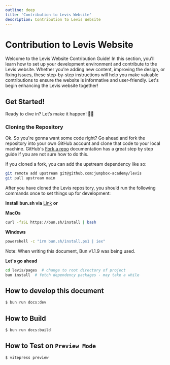 ```yaml
---
outline: deep
title: 'Contribution to Levis Website'
description: Contribution to Levis Website
---
```


# Contribution to Levis Website
Welcome to the Levis Website Contribution Guide! In this section, you'll learn how to set up your development environment and contribute to the Levis website. Whether you're adding new content, improving the design, or fixing issues, these step-by-step instructions will help you make valuable contributions to ensure the website is informative and user-friendly. Let's begin enhancing the Levis website together!

## Get Started!

Ready to dive in? Let’s make it happen! 🚀🔥

### Cloning the Repository

Ok. So you're gonna want some code right? Go ahead and fork the repository into your own GitHub account and clone that code to your local machine. GitHub's [Fork a repo](https://docs.github.com/en/get-started/quickstart/fork-a-repo) documentation has a great step by step guide if you are not sure how to do this.

If you cloned a fork, you can add the upstream dependency like so:

```bash
git remote add upstream git@github.com:jumpbox-academy/levis
git pull upstream main
```

After you have cloned the Levis repository, you should run the following commands once to set things up for development:

**Install bun.sh via** [Link](https://bun.sh/) **or**

**MacOs**
```bash
curl -fsSL https://bun.sh/install | bash
```

**Windows**
```bash
powershell -c "irm bun.sh/install.ps1 | iex"
```
Note: When writing this document, Bun v1.1.9 was being used.

**Let's go ahead**

```bash
cd levis/pages  # change to root directory of project
bun install  # fetch dependency packages - may take a while
```

## How to develop this document
```bash
$ bun run docs:dev
```

## How to Build
```bash
$ bun run docs:build
```

## How to Test on `Preview Mode`
```bash
$ vitepress preview
```
